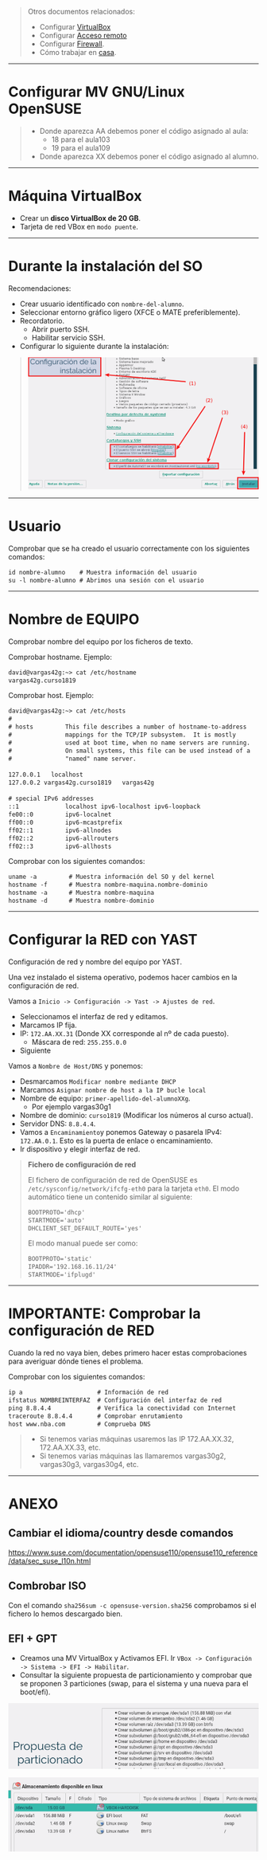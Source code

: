 
> Otros documentos relacionados:
>
> * Configurar [VirtualBox](../virtualbox/opensuse.md)
> * Configurar [Acceso remoto](../acceso-remoto/opensuse.md)
> * Configurar [Firewall](../firewall.md).
> * Cómo trabajar en [casa](../casa.md).

---

# Configurar MV GNU/Linux OpenSUSE

> * Donde aparezca AA debemos poner el código asignado al aula:
>     * 18 para el aula103
>     * 19 para el aula109
> * Donde aparezca XX debemos poner el código asignado al alumno.

---

# Máquina VirtualBox

* Crear un **disco VirtualBox de 20 GB**.
* Tarjeta de red VBox en `modo puente`.

---

# Durante la instalación del SO

Recomendaciones:
* Crear usuario identificado con `nombre-del-alumno`.
* Seleccionar entorno gráfico ligero (XFCE o MATE preferiblemente).
* Recordatorio.
    * Abrir puerto SSH.
    * Habilitar servicio SSH.
* Configurar lo siguiente durante la instalación:

> ![opensuse-instalacion-configuracion.png](./images/opensuse-instalacion-configuracion.png)

---

# Usuario

Comprobar que se ha creado el usuario correctamente con los siguientes comandos:

```
id nombre-alumno    # Muestra información del usuario
su -l nombre-alumno # Abrimos una sesión con el usuario
```

---

# Nombre de EQUIPO

Comprobar nombre del equipo por los ficheros de texto.

Comprobar hostname. Ejemplo:
```
david@vargas42g:~> cat /etc/hostname
vargas42g.curso1819
```

Comprobar host. Ejemplo:
```
david@vargas42g:~> cat /etc/hosts
#
# hosts         This file describes a number of hostname-to-address
#               mappings for the TCP/IP subsystem.  It is mostly
#               used at boot time, when no name servers are running.
#               On small systems, this file can be used instead of a
#               "named" name server.

127.0.0.1	localhost
127.0.0.2 vargas42g.curso1819   vargas42g

# special IPv6 addresses
::1             localhost ipv6-localhost ipv6-loopback
fe00::0         ipv6-localnet
ff00::0         ipv6-mcastprefix
ff02::1         ipv6-allnodes
ff02::2         ipv6-allrouters
ff02::3         ipv6-allhosts
```

Comprobar con los siguientes comandos:

```
uname -a         # Muestra información del SO y del kernel
hostname -f      # Muestra nombre-maquina.nombre-dominio
hostname -a      # Muestra nombre-maquina
hostname -d      # Muestra nombre-dominio
```

---

# Configurar la RED con YAST

Configuración de red y nombre del equipo por YAST.

Una vez instalado el sistema operativo, podemos hacer cambios en la configuración de red.

Vamos a `Inicio -> Configuración -> Yast -> Ajustes de red`.
* Seleccionamos el interfaz de red y editamos.
* Marcamos IP fija.
* IP: `172.AA.XX.31` (Donde XX corresponde al nº de cada puesto).
    * Máscara de red: `255.255.0.0`
* Siguiente

Vamos a `Nombre de Host/DNS` y ponemos:
* Desmarcamos `Modificar nombre mediante DHCP`
* Marcamos `Asignar nombre de host a la IP bucle local`
* Nombre de equipo: `primer-apellido-del-alumnoXXg`.
    * Por ejemplo vargas30g1
* Nombre de dominio: `curso1819` (Modificar los números al curso actual).
* Servidor DNS: `8.8.4.4`.
* Vamos a `Encaminamiento`y ponemos Gateway o pasarela IPv4: `172.AA.0.1`. Esto es la puerta de enlace o encaminamiento.
* Ir dispositivo y elegir interfaz de red.

> **Fichero de configuración de red**
>
> El fichero de configuración de red de OpenSUSE es `/etc/sysconfig/network/ifcfg-eth0` para la tarjeta `eth0`.
> El modo automático tiene un contenido similar al siguiente:
> ```
> BOOTPROTO='dhcp'
> STARTMODE='auto'
> DHCLIENT_SET_DEFAULT_ROUTE='yes'
> ```
>
> El modo manual puede ser como:
> ```
> BOOTPROTO='static'
> IPADDR='192.168.16.11/24'
> STARTMODE='ifplugd'
> ```

---

# IMPORTANTE: Comprobar la configuración de RED

Cuando la red no vaya bien, debes primero hacer estas comprobaciones para averiguar dónde tienes el problema.

Comprobar con los siguientes comandos:

```
ip a                     # Información de red
ifstatus NOMBREINTERFAZ  # Configuración del interfaz de red
ping 8.8.4.4             # Verifica la conectividad con Internet
traceroute 8.8.4.4       # Comprobar enrutamiento   
host www.nba.com         # Comprueba DNS
```

> * Si tenemos varias máquinas usaremos las IP 172.AA.XX.32, 172.AA.XX.33, etc.
> * Si tenemos varias máquinas las llamaremos vargas30g2, vargas30g3, vargas30g4, etc.

---

# ANEXO

## Cambiar el idioma/country desde comandos

https://www.suse.com/documentation/opensuse110/opensuse110_reference/data/sec_suse_l10n.html

## Combrobar ISO

Con el comando `sha256sum -c opensuse-version.sha256` comprobamos si el fichero lo hemos descargado bien.

## EFI + GPT

* Creamos una MV VirtualBox y Activamos EFI. Ir
`VBox -> Configuración -> Sistema -> EFI -> Habilitar`.
* Consultar la siguiente propuesta de particionamiento y comprobar que se
proponen 3 particiones (swap, para el sistema y una nueva para el boot/efi).

![opensuse-particiones-efi.png](./images/opensuse-particiones-efi.png)

![opensuse-particiones-efi2.png](./images/opensuse-particiones-efi2.png)
